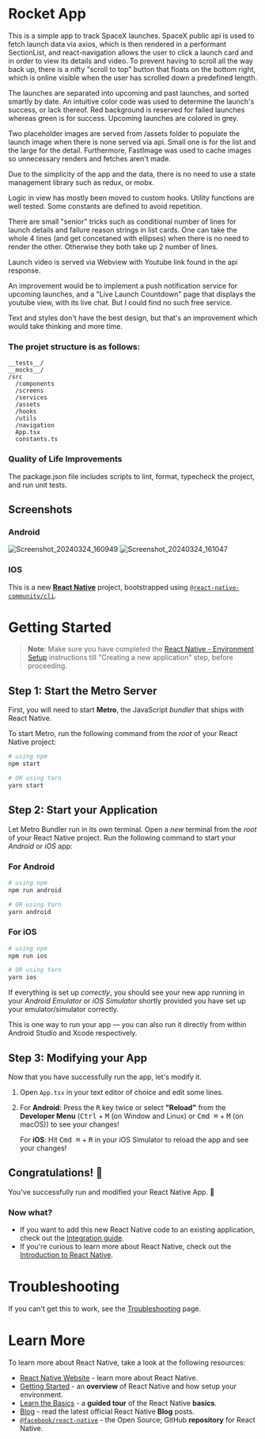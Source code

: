 # Rocket App 

This is a simple app to track SpaceX launches. 
SpaceX public api is used to fetch launch data via axios, which is then rendered in a performant SectionList, and react-navigation allows 
the user to click a launch card and in order to view its details and video. 
To prevent having to scroll all the way back up, there is a nifty "scroll to top" button that floats on the bottom right, which is online visible when the user has scrolled down a predefined length. 

The launches are separated into upcoming and past launches, and sorted smartly by date. 
An intuitive color code was used to determine the launch's success, or lack thereof. Red background is reserved for failed launches whereas 
green is for success. Upcoming launches are colored in grey. 

Two placeholder images are served from /assets folder to populate the launch image when there is none served via api. Small one is for the 
list and the large for the detail. Furthermore, FastImage was used to cache images so unnecessary renders and fetches aren't made. 

Due to the simplicity of the app and the data, there is no need to use a state management library such as redux, or mobx. 

Logic in view has mostly been moved to custom hooks. Utility functions are well tested. Some constants are defined to avoid repetition. 

There are small "senior" tricks such as conditional number of lines for launch details and failure reason strings in list cards. One can take the whole 4 lines (and get concetaned with ellipses) when there is no need to render the other. Otherwise they both take up 2 number of lines. 

Launch video is served via Webview with Youtube link found in the api response. 

An improvement would be to implement a push notification service for upcoming launches, and a "Live Launch Countdown" page that displays the youtube view, with its live chat. But I could find no such free service. 

Text and styles don't have the best design, but that's an improvement which would take thinking and more time. 

### The projet structure is as follows: 

```
__tests__/
__mocks__/
/src
  /components
  /screens
  /services
  /assets
  /hooks
  /utils
  /navigation
  App.tsx
  constants.ts
```

### Quality of Life Improvements 

The package.json file includes scripts to lint, format, typecheck the project, and run unit tests. 

## Screenshots

### Android

![Screenshot_20240324_160949](https://github.com/Babazon/rocket-launch/assets/9430138/a07e079e-664c-49f1-b98d-74c61607322c)
![Screenshot_20240324_161047](https://github.com/Babazon/rocket-launch/assets/9430138/431a53f4-4420-4a66-8533-3a28859b9d4d)

### IOS



This is a new [**React Native**](https://reactnative.dev) project, bootstrapped using [`@react-native-community/cli`](https://github.com/react-native-community/cli).

# Getting Started

> **Note**: Make sure you have completed the [React Native - Environment Setup](https://reactnative.dev/docs/environment-setup) instructions till "Creating a new application" step, before proceeding.

## Step 1: Start the Metro Server

First, you will need to start **Metro**, the JavaScript _bundler_ that ships _with_ React Native.

To start Metro, run the following command from the _root_ of your React Native project:

```bash
# using npm
npm start

# OR using Yarn
yarn start
```

## Step 2: Start your Application

Let Metro Bundler run in its _own_ terminal. Open a _new_ terminal from the _root_ of your React Native project. Run the following command to start your _Android_ or _iOS_ app:

### For Android

```bash
# using npm
npm run android

# OR using Yarn
yarn android
```

### For iOS

```bash
# using npm
npm run ios

# OR using Yarn
yarn ios
```

If everything is set up _correctly_, you should see your new app running in your _Android Emulator_ or _iOS Simulator_ shortly provided you have set up your emulator/simulator correctly.

This is one way to run your app — you can also run it directly from within Android Studio and Xcode respectively.

## Step 3: Modifying your App

Now that you have successfully run the app, let's modify it.

1. Open `App.tsx` in your text editor of choice and edit some lines.
2. For **Android**: Press the <kbd>R</kbd> key twice or select **"Reload"** from the **Developer Menu** (<kbd>Ctrl</kbd> + <kbd>M</kbd> (on Window and Linux) or <kbd>Cmd ⌘</kbd> + <kbd>M</kbd> (on macOS)) to see your changes!

   For **iOS**: Hit <kbd>Cmd ⌘</kbd> + <kbd>R</kbd> in your iOS Simulator to reload the app and see your changes!

## Congratulations! :tada:

You've successfully run and modified your React Native App. :partying_face:

### Now what?

- If you want to add this new React Native code to an existing application, check out the [Integration guide](https://reactnative.dev/docs/integration-with-existing-apps).
- If you're curious to learn more about React Native, check out the [Introduction to React Native](https://reactnative.dev/docs/getting-started).

# Troubleshooting

If you can't get this to work, see the [Troubleshooting](https://reactnative.dev/docs/troubleshooting) page.

# Learn More

To learn more about React Native, take a look at the following resources:

- [React Native Website](https://reactnative.dev) - learn more about React Native.
- [Getting Started](https://reactnative.dev/docs/environment-setup) - an **overview** of React Native and how setup your environment.
- [Learn the Basics](https://reactnative.dev/docs/getting-started) - a **guided tour** of the React Native **basics**.
- [Blog](https://reactnative.dev/blog) - read the latest official React Native **Blog** posts.
- [`@facebook/react-native`](https://github.com/facebook/react-native) - the Open Source; GitHub **repository** for React Native.
